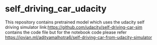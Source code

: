 # self_driving_car_udacity
This repository contains pretrained model which uses the udacity self driving simulator link:https://github.com/udacity/self-driving-car-sim
contains the code file but for the notebook code please refer https://jovian.ml/adityamalhotra6/self-driving-car-from-udacity-simulator
